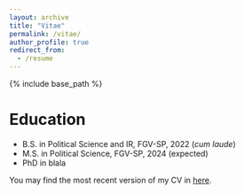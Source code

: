 ```yaml
---
layout: archive
title: "Vitae"
permalink: /vitae/
author_profile: true
redirect_from:
  - /resume
---
```


{% include base_path %}

Education
======
* B.S. in Political Science and IR, FGV-SP, 2022 (*cum laude*)
* M.S. in Political Science, FGV-SP, 2024 (expected)
* PhD in blala

You may find the most recent version of my CV in [here](https://drive.google.com/file/d/1IjzbnerBWmuP1tZWui8QEuAxlyGvwfwP/view?usp=sharing). 
